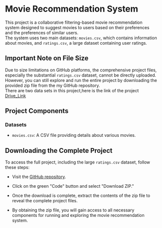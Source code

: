 # Movie Recommendation System

This project is a collaborative filtering-based movie recommendation system designed to suggest movies to users based on their preferences and the preferences of similar users.<br>
The system uses two main datasets: `movies.csv`, which contains information about movies, and `ratings.csv`, a large dataset containing user ratings.

## Important Note on File Size

Due to size limitations on GitHub platforms, the comprehensive project files, especially the substantial `ratings.csv` dataset, cannot be directly uploaded.<br>
However, you can still explore and run the entire project by downloading the provided zip file from the my GitHub repository.<br>
There are two data sets in this project,here is the link of the project <a href="https://drive.google.com/drive/folders/1BpqHRAKDBXnxlSr3ARi781ARYXXwDBgj?usp=drive_link" target="_blank">Drive_Link</a>
## Project Components

### Datasets
- `movies.csv`: A CSV file providing details about various movies.




## Downloading the Complete Project

To access the full project,  including the large `ratings.csv` dataset, follow these steps:

- Visit the [GitHub repository]([https://github.com/your-username/movie-recommendation-system](https://github.com/khanmahmood1/Movie-Recommendation.git)).

- Click on the green "Code" button and select "Download ZIP."

- Once the download is complete, extract the contents of the zip file to reveal the complete project files.

- By obtaining the zip file, you will gain access to all necessary components for running and exploring the movie recommendation system.
